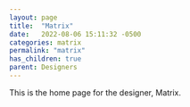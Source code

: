 ```yaml
---
layout: page
title:  "Matrix"
date:   2022-08-06 15:11:32 -0500
categories: matrix
permalink: "matrix"
has_children: true
parent: Designers
---
```

This is the home page for the designer, Matrix.
